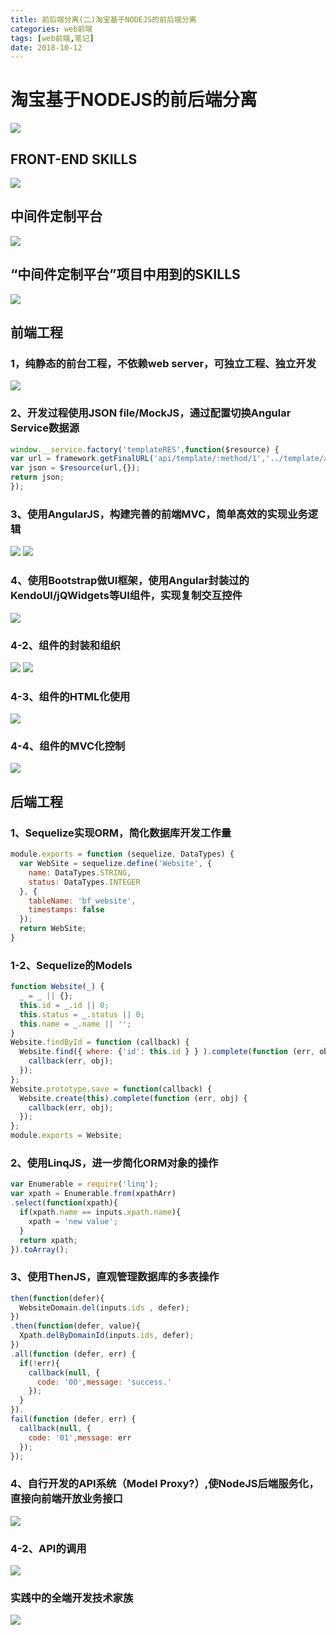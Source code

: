 ```yaml
---
title: 前后端分离(二)淘宝基于NODEJS的前后端分离
categories: web前端
tags: [web前端,笔记]
date: 2018-10-12
---
```


# 淘宝基于NODEJS的前后端分离
![](/images/前后端分离/TB-FE-BE.png)

## FRONT-END SKILLS
![](/images/前后端分离/front-skill-tag-cloud-2.png)

## 中间件定制平台
![](/images/前后端分离/foxydashboard.png)

## “中间件定制平台”项目中用到的SKILLS
![](/images/前后端分离/foxy-skills2.png)

## 前端工程
### 1，纯静态的前台工程，不依赖web server，可独立工程、独立开发
![](/images/前后端分离/static.png)

### 2、开发过程使用JSON file/MockJS，通过配置切换Angular Service数据源
```js
window.__service.factory('templateRES',function($resource) {
var url = framework.getFinalURL('api/template/:method/1','../template/api/:method.json');
var json = $resource(url,{});
return json;
});
```
### 3、使用AngularJS，构建完善的前端MVC，简单高效的实现业务逻辑
![](/images/前后端分离/ngmvc1.png)
![](/images/前后端分离/ngmvc2.png)

### 4、使用Bootstrap做UI框架，使用Angular封装过的KendoUI/jQWidgets等UI组件，实现复制交互控件
![](/images/前后端分离/compenet1.png)

### 4-2、组件的封装和组织
![](/images/前后端分离/compenet2.png)
![](/images/前后端分离/LAB.png)

### 4-3、组件的HTML化使用
![](/images/前后端分离/compenet3.png)

### 4-4、组件的MVC化控制
![](/images/前后端分离/MVCcontrol.png)

## 后端工程
### 1、Sequelize实现ORM，简化数据库开发工作量
```js
module.exports = function (sequelize, DataTypes) {
  var WebSite = sequelize.define('Website', {
    name: DataTypes.STRING,
    status: DataTypes.INTEGER
  }, {
    tableName: 'bf_website',
    timestamps: false
  });
  return WebSite;
}
```

### 1-2、Sequelize的Models
```js
function Website(_) {
  _ = _ || {};
  this.id = _.id || 0;
  this.status = _.status || 0;
  this.name = _.name || '';
}
Website.findById = function (callback) {
  Website.find({ where: {'id': this.id } } ).complete(function (err, obj) {
    callback(err, obj);
  });
};
Website.prototype.save = function(callback) {
  Website.create(this).complete(function (err, obj) {
    callback(err, obj);
  });
};
module.exports = Website;
```
### 2、使用LinqJS，进一步简化ORM对象的操作
```js
var Enumerable = require('linq');
var xpath = Enumerable.from(xpathArr)
.select(function(xpath){
  if(xpath.name == inputs.xpath.name){
    xpath = 'new value';
  }
  return xpath;
}).toArray();
```

### 3、使用ThenJS，直观管理数据库的多表操作
```js
then(function(defer){
  WebsiteDomain.del(inputs.ids , defer);
})
.then(function(defer, value){
  Xpath.delByDomainId(inputs.ids, defer);
})
.all(function (defer, err) {
  if(!err){
    callback(null, {
      code: '00',message: 'success.'
    });
  }
}).
fail(function (defer, err) {
  callback(null, {
    code: '01',message: err
  });
});
```
### 4、自行开发的API系统（Model Proxy?）,使NodeJS后端服务化，直接向前端开放业务接口
![](/images/前后端分离/API.png)

### 4-2、API的调用
![](/images/前后端分离/API2.png)

### 实践中的全端开发技术家族
![](/images/前后端分离/tuopu.png)